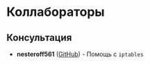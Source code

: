 # Коллабораторы

## Консультация

- **nesteroff561** ([GitHub](https://github.com/nesteroff561)) - Помощь с `iptables`